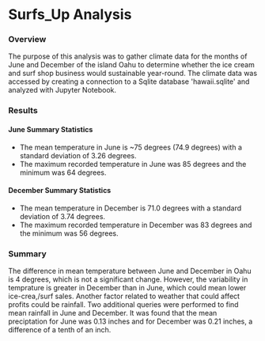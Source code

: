 # Surfs_Up Analysis
### Overview
The purpose of this analysis was to gather climate data for the months of June and December of the island Oahu to determine whether the ice cream and surf shop business would sustainable year-round. 
The climate data was accessed by creating a connection to a Sqlite database 'hawaii.sqlite' and analyzed with Jupyter Notebook.

### Results
#### June Summary Statistics
- The mean temperature in June is ~75 degrees (74.9 degrees) with a standard deviation of 3.26 degrees. 
- The maximum recorded temperature in June was 85 degrees and the minimum was 64 degrees. 

#### December Summary Statistics
- The mean temperature in December is 71.0 degrees with a standard deviation of 3.74 degrees. 
- The maximum recorded temperature in December was 83 degrees and the minimum was 56 degrees.

### Summary
The difference in mean temperature between June and December in Oahu is 4 degrees, which is not a significant change. However, the variability in temprature is greater in December than in June, which could mean lower ice-crea,/surf sales. 
Another factor related to weather that could affect profits could be rainfall. Two additional queries were performed to find mean rainfall in June and December. It was found that the mean preciptation for June was 0.13 inches and for December was 0.21 inches, a difference of a tenth of an inch. 
